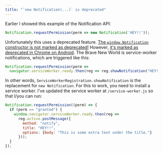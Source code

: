 ```yaml
---
title: "`new Notification(...)` is deprecated"
---
```


Earlier I showed this example of the Notification API:

```js
Notification.requestPermission(perm => new Notification('HEY!!'));
```

Unfortunately this uses a deprecated feature.
[The `window.Notification` constructor is not marked as deprecated!](https://developer.mozilla.org/en-US/docs/Web/API/notification)
However, [it's marked as deprecated in Chrome on Android](https://stackoverflow.com/questions/19474116/the-constructor-notification-is-deprecated).
The Brave New World is service-worker notifications, which are triggered like this:

```js
Notification.requestPermission(perm =>
  navigator.serviceWorker.ready.then(reg => reg.showNotification("HEY!!")));
```

In other words, `ServiceWorkerRegistration.showNotification` is the replacement for `new Notification`.
For this to work, you need to install a service worker.
I've updated the service worker at `/service-worker.js`
so that I/you can run:

```js
Notification.requestPermission((perm) => {
  if (perm == "granted") {
    window.navigator.serviceWorker.ready.then(reg =>
      reg.active.postMessage({
        method: "notify",
        title: "HEY!!",
        options: {body: "This is some extra text under the title."}
      }));
  }
});
```
